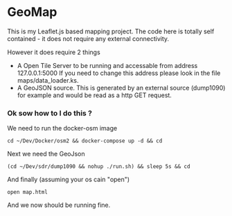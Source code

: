 # GeoMap 

This is my Leaflet.js based mapping project.
The code here is totally self contained - it does not require any external
connectivity.

However it does require 2 things

  - A Open Tile Server to be running and accessable from address 127.0.0.1:5000
    If you need to change this address please look in the file maps/data_loader.ks.
  - A GeoJSON source. This is generated by an external source (dump1090) for example and would be read as a http GET request.

### Ok sow how to I do this ?

We need to run the docker-osm image

    cd ~/Dev/Docker/osm2 && docker-compose up -d && cd

Next we need the GeoJson

    (cd ~/Dev/sdr/dump1090 && nohup ./run.sh) && sleep 5s && cd

And finally (assuming your os cain "open")

    open map.html

And we now should be running fine.
